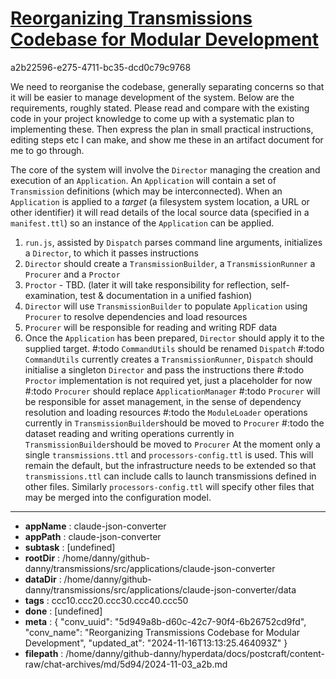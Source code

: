 # [Reorganizing Transmissions Codebase for Modular Development](https://claude.ai/chat/5d949a8b-d60c-42c7-90f4-6b26752cd9fd)

a2b22596-e275-4711-bc35-dcd0c79c9768

We need to reorganise the codebase, generally separating concerns so that it will be easier to manage development of the system. Below are the requirements, roughly stated. Please read and compare with the existing code in your project knowledge to come up with a systematic plan to implementing these. Then express the plan in small practical instructions, editing steps etc I can make, and show me these in an artifact document for me to go through.  

The core of the system will involve the `Director` managing the creation and execution of an `Application`. An `Application` will contain a set of `Transmission` definitions (which may be interconnected). When an `Application` is applied to a *target* (a filesystem system location, a URL or other identifier) it will read details of the local source data (specified in a `manifest.ttl`) so an instance of the `Application` can be applied.
1. `run.js`, assisted by `Dispatch` parses command line arguments, initializes a `Director`, to which it passes instructions
2. `Director` should create a `TransmissionBuilder`, a `TransmissionRunner` a `Procurer` and a `Proctor`
3. `Proctor` - TBD. (later it will take responsibility for reflection, self-examination, test & documentation in a unified fashion)
4. `Director` will use `TransmissionBuilder` to populate `Application` using `Procurer` to resolve dependencies and load resources
5. `Procurer` will be responsible for reading and writing RDF data
6. Once the `Application` has been prepared, `Director` should apply it to the supplied target.
#:todo `CommandUtils` should be renamed `Dispatch`
#:todo `CommandUtils` currently creates a `TransmissionRunner`, `Dispatch` should initialise a singleton `Director` and pass the instructions there
#:todo `Proctor` implementation is not required yet, just a placeholder for now
#:todo `Procurer` should replace `ApplicationManager`
#:todo `Procurer` will be responsible for asset management, in the sense of dependency resolution and loading resources
#:todo the `ModuleLoader` operations currently in `TransmissionBuilder`should be moved to `Procurer`
#:todo the dataset reading and writing operations currently in `TransmissionBuilder`should be moved to `Procurer`
At the moment only a single `transmissions.ttl` and `processors-config.ttl` is used. This will remain the default, but the infrastructure needs to be extended so that `transmissions.ttl` can include calls to launch transmissions defined in other files. Similarly  `processors-config.ttl` will specify other files that may be merged into the configuration model.

---

* **appName** : claude-json-converter
* **appPath** : claude-json-converter
* **subtask** : [undefined]
* **rootDir** : /home/danny/github-danny/transmissions/src/applications/claude-json-converter
* **dataDir** : /home/danny/github-danny/transmissions/src/applications/claude-json-converter/data
* **tags** : ccc10.ccc20.ccc30.ccc40.ccc50
* **done** : [undefined]
* **meta** : {
  "conv_uuid": "5d949a8b-d60c-42c7-90f4-6b26752cd9fd",
  "conv_name": "Reorganizing Transmissions Codebase for Modular Development",
  "updated_at": "2024-11-16T13:13:25.464093Z"
}
* **filepath** : /home/danny/github-danny/hyperdata/docs/postcraft/content-raw/chat-archives/md/5d94/2024-11-03_a2b.md